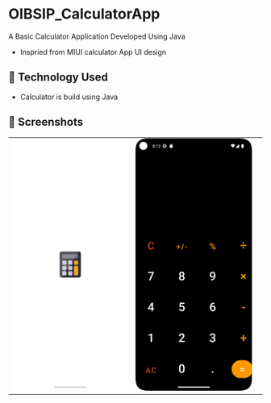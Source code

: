 # OIBSIP_CalculatorApp
A Basic Calculator Application Developed Using Java

* Inspried from MIUI calculator App UI design

## 🚀 Technology Used

* Calculator is build using Java

## 📸 Screenshots

||||
|:----------------------------------------:|:-----------------------------------------:|:-----------------------------------------: |
| ![Imgur](screenshots/0.png) | ![Imgur](screenshots/1.png)
